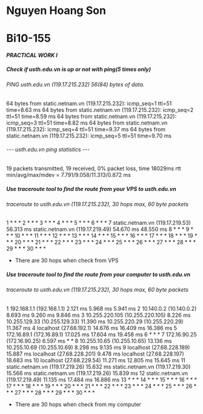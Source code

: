 # Nguyen Hoang Son
# Bi10-155

***PRACTICAL WORK I***
##### Check if usth.edu.vn is up or not with ping(5 times only)
###### PING usth.edu.vn (119.17.215.232) 56(84) bytes of data.
64 bytes from static.netnam.vn (119.17.215.232): icmp_seq=1 ttl=51 time=8.63 ms
64 bytes from static.netnam.vn (119.17.215.232): icmp_seq=2 ttl=51 time=8.59 ms
64 bytes from static.netnam.vn (119.17.215.232): icmp_seq=3 ttl=51 time=8.82 ms
64 bytes from static.netnam.vn (119.17.215.232): icmp_seq=4 ttl=51 time=9.37 ms
64 bytes from static.netnam.vn (119.17.215.232): icmp_seq=5 ttl=51 time=9.70 ms
###### --- usth.edu.vn ping statistics ---
19 packets transmitted, 19 received, 0% packet loss, time 18029ms
rtt min/avg/max/mdev = 7.791/9.058/11.313/0.872 ms
##### Use traceroute tool to find the route from your VPS to usth.edu.vn
###### traceroute to usth.edu.vn (119.17.215.232), 30 hops max, 60 byte packets
 1  * * *
 2  * * *
 3  * * *
 4  * * *
 5  * * *
 6  * * *
 7  static.netnam.vn (119.17.219.53)  56.313 ms static.netnam.vn (119.17.219.49)  54.670 ms  48.550 ms
 8  * * *
 9  * * *
10  * * *
11  * * *
12  * * *
13  * * *
14  * * *
15  * * *
16  * * *
17  * * *
18  * * *
19  * * *
20  * * *
21  * * *
22  * * *
23  * * *
24  * * *
25  * * *
26  * * *
27  * * *
28  * * *
29  * * *
30  * * *
* There are 30 hops when check from VPS
##### Use traceroute tool to find the route from your computer to usth.edu.vn
###### traceroute to usth.edu.vn (119.17.215.232), 30 hops max, 60 byte packets
 1  192.168.1.1 (192.168.1.1)  2.121 ms  5.968 ms  5.941 ms
 2  10.140.0.2 (10.140.0.2)  8.693 ms  9.260 ms  9.846 ms
 3  10.255.220.105 (10.255.220.105)  8.226 ms 10.255.129.33 (10.255.129.33)  11.390 ms 10.255.220.29 (10.255.220.29)  11.367 ms
 4  localhost (27.68.192.1)  14.676 ms  16.409 ms  16.386 ms
 5  172.16.89.1 (172.16.89.1)  17.025 ms  17.604 ms  19.458 ms
 6  * * *
 7  172.16.90.25 (172.16.90.25)  6.597 ms * *
 8  10.255.10.65 (10.255.10.65)  13.136 ms 10.255.10.69 (10.255.10.69)  8.298 ms  9.135 ms
 9  localhost (27.68.228.189)  15.887 ms localhost (27.68.228.201)  9.478 ms localhost (27.68.228.197)  18.683 ms
10  localhost (27.68.229.54)  11.271 ms  12.805 ms  15.645 ms
11  static.netnam.vn (119.17.219.26)  15.632 ms static.netnam.vn (119.17.219.30)  15.566 ms static.netnam.vn (119.17.219.26)  15.839 ms
12  static.netnam.vn (119.17.219.49)  11.135 ms  17.484 ms  16.886 ms
13  * * *
14  * * *
15  * * *
16  * * *
17  * * *
18  * * *
19  * * *
20  * * *
21  * * *
22  * * *
23  * * *
24  * * *
25  * * *
26  * * *
27  * * *
28  * * *
29  * * *
30  * * *
* There are 30 hops when check from my computer
